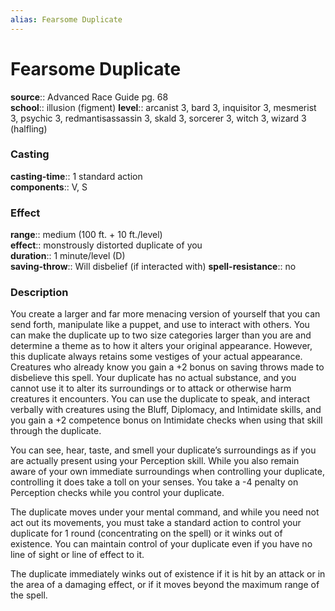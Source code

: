 ```yaml
---
alias: Fearsome Duplicate
---
```


# Fearsome Duplicate 

**source**:: Advanced Race Guide pg. 68  
**school**:: illusion (figment)
**level**:: arcanist 3, bard 3, inquisitor 3, mesmerist 3, psychic 3, redmantisassassin 3, skald 3, sorcerer 3, witch 3, wizard 3 (halfling)

### Casting 

**casting-time**:: 1 standard action  
**components**:: V, S

### Effect 

**range**:: medium (100 ft. + 10 ft./level)  
**effect**:: monstrously distorted duplicate of you  
**duration**:: 1 minute/level (D)  
**saving-throw**:: Will disbelief (if interacted with)
**spell-resistance**:: no

### Description 

You create a larger and far more menacing version of yourself that you can send forth, manipulate like a puppet, and use to interact with others. You can make the duplicate up to two size categories larger than you are and determine a theme as to how it alters your original appearance. However, this duplicate always retains some vestiges of your actual appearance. Creatures who already know you gain a +2 bonus on saving throws made to disbelieve this spell. Your duplicate has no actual substance, and you cannot use it to alter its surroundings or to attack or otherwise harm creatures it encounters. You can use the duplicate to speak, and interact verbally with creatures using the Bluff, Diplomacy, and Intimidate skills, and you gain a +2 competence bonus on Intimidate checks when using that skill through the duplicate.  
  
You can see, hear, taste, and smell your duplicate’s surroundings as if you are actually present using your Perception skill. While you also remain aware of your own immediate surroundings when controlling your duplicate, controlling it does take a toll on your senses. You take a -4 penalty on Perception checks while you control your duplicate.  
  
The duplicate moves under your mental command, and while you need not act out its movements, you must take a standard action to control your duplicate for 1 round (concentrating on the spell) or it winks out of existence. You can maintain control of your duplicate even if you have no line of sight or line of effect to it.  
  
The duplicate immediately winks out of existence if it is hit by an attack or in the area of a damaging effect, or if it moves beyond the maximum range of the spell.
